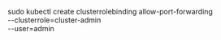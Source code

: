 sudo kubectl create clusterrolebinding allow-port-forwarding \
  --clusterrole=cluster-admin \
  --user=admin
